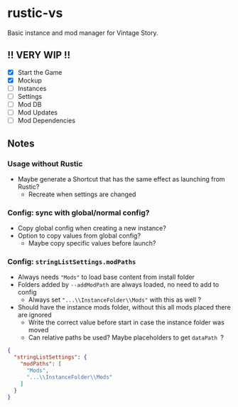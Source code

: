 # rustic-vs

Basic instance and mod manager for Vintage Story.

## !! VERY WIP !!

- [X] Start the Game
- [X] Mockup
- [ ] Instances
- [ ] Settings
- [ ] Mod DB
- [ ] Mod Updates
- [ ] Mod Dependencies

## Notes

### Usage without Rustic

- Maybe generate a Shortcut that has the same effect as launching from Rustic?
  - Recreate when settings are changed

### Config: sync with global/normal config?

- Copy global config when creating a new instance?
- Option to copy values from global config?
  - Maybe copy specific values before launch?

### Config: `stringListSettings.modPaths`

- Always needs `"Mods"` to load base content from install folder
- Folders added by `--addModPath` are always loaded, no need to add to config
  - Always set `"...\\InstanceFolder\\Mods"` with this as well ?
- Should have the instance mods folder, without this all mods placed there are ignored
  - Write the correct value before start in case the instance folder was moved
  - Can relative paths be used? Maybe placeholders to get `dataPath `?

```json
{
  "stringListSettings": {
    "modPaths": [
      "Mods",
      "...\\InstanceFolder\\Mods"
    ]
  }
}
```
